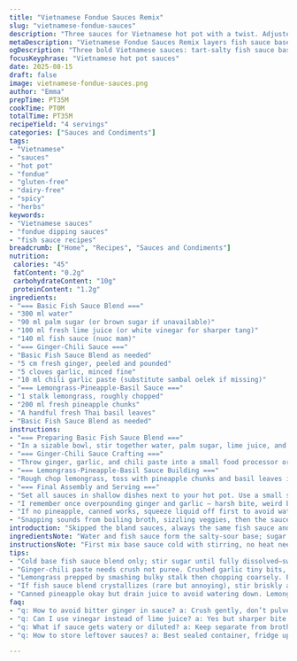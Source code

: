 ```yaml
---
title: "Vietnamese Fondue Sauces Remix"
slug: "vietnamese-fondue-sauces"
description: "Three sauces for Vietnamese hot pot with a twist. Adjusted quantities, swapped two ingredients, added pineapple-basil freshness. Base fish sauce blend sweet-sour balance, ginger-lemongrass spiked options. Layered flavors, spicy and fragrant. Cook, crush, blend, all tactile and aroma-driven. Sauces ramp up your fondue experience without fuss or nuts, dairy, eggs, or gluten. Quick to prep, intense in taste and texture. Versatile, adaptable to pantry gaps. These sauces kick blandness while respecting tradition and creativity. A sensory journey to a bustling Vietnamese street market."
metaDescription: "Vietnamese Fondue Sauces Remix layers fish sauce base with ginger-chili punch and lemongrass-pineapple-basil fresh notes. No nuts, dairy, eggs or gluten."
ogDescription: "Three bold Vietnamese sauces: tart-salty fish sauce base, sharp ginger-chili paste, juicy lemongrass-pineapple-basil. Fresh textures, layered flavors for hot pots."
focusKeyphrase: "Vietnamese hot pot sauces"
date: 2025-08-15
draft: false
image: vietnamese-fondue-sauces.png
author: "Emma"
prepTime: PT35M
cookTime: PT0M
totalTime: PT35M
recipeYield: "4 servings"
categories: ["Sauces and Condiments"]
tags:
- "Vietnamese"
- "sauces"
- "hot pot"
- "fondue"
- "gluten-free"
- "dairy-free"
- "spicy"
- "herbs"
keywords:
- "Vietnamese sauces"
- "fondue dipping sauces"
- "fish sauce recipes"
breadcrumb: ["Home", "Recipes", "Sauces and Condiments"]
nutrition: 
 calories: "45"
 fatContent: "0.2g"
 carbohydrateContent: "10g"
 proteinContent: "1.2g"
ingredients:
- "=== Basic Fish Sauce Blend ==="
- "300 ml water"
- "90 ml palm sugar (or brown sugar if unavailable)"
- "100 ml fresh lime juice (or white vinegar for sharper tang)"
- "140 ml fish sauce (nuoc mam)"
- "=== Ginger-Chili Sauce ==="
- "Basic Fish Sauce Blend as needed"
- "5 cm fresh ginger, peeled and pounded"
- "5 cloves garlic, minced fine"
- "10 ml chili garlic paste (substitute sambal oelek if missing)"
- "=== Lemongrass-Pineapple-Basil Sauce ==="
- "1 stalk lemongrass, roughly chopped"
- "200 ml fresh pineapple chunks"
- "A handful fresh Thai basil leaves"
- "Basic Fish Sauce Blend as needed"
instructions:
- "=== Preparing Basic Fish Sauce Blend ==="
- "In a sizable bowl, stir together water, palm sugar, lime juice, and fish sauce until sugar dissolves. No heat needed here — the key is complete sugar meld; swirl with a spoon until syrupy. Taste for balance: should be tart-sweet-salty, adjust lime or sugar accordingly. Cold or room temp, flat liquids only."
- "=== Ginger-Chili Sauce Crafting ==="
- "Throw ginger, garlic, and chili paste into a small food processor or mortar. Blitz or pound until pasty but a little textured, not smoothie. Splash in Basic Fish Sauce Blend gradually, till it hits that punchy salty-sour heat you want. I lean heavier on ginger, sometimes double it if it’s pale or too fibrous. Keep taste buds alert, add more chili paste if you want fire-exhale."
- "=== Lemongrass-Pineapple-Basil Sauce Building ==="
- "Rough chop lemongrass, toss with pineapple chunks and basil leaves into processor. Pulse just enough to break up but keep fibers visible — you want juicy texture and zesty bits chunky. Stir in Basic Fish Sauce Blend slowly; the pineapple’s juice adds sweetness so temper sugar in base if remaking. Basil lifts it light and fresh, so no over blend. Visually, vibrant green flecks and golden pineapples, aromatic hit of lemongrass."
- "=== Final Assembly and Serving ==="
- "Set all sauces in shallow dishes next to your hot pot. Use a small spoon or pour over meat or veggies dipped from the boiling broth. Keep sauces chilled or room temp. If fish sauce blend crystallizes (rare but annoying), stir briskly; warm water splash fixes instantly. Adjust chili or lime at the table — personal heat and tang vary wildly."
- "I remember once overpounding ginger and garlic — harsh bite, weird bitterness. Key: crush but don’t pulverize. Same with lemongrass: too fine equals woody bits stuck in teeth. Palm sugar versus brown sugar? Palm brings a smoother molasses note, brown sugar more caramel and heavier mouthfeel. Both work. Swap Thai basil for mint if basil lacks; changes flavor but fresh and bright still."
- "If no pineapple, canned works, squeeze liquid off first to avoid watering down. Lemongrass can be hard-wired—bash with back of knife before chopping to release oils. If too pulpy, strain with fine sieve but texture fades. These sauces kick the broth up multiple notches. They carry fondue dipping from bland wetness to layered bites elevating meat, tofu, or mushroom."
- "Snapping sounds from boiling broth, sizzling veggies, then the sauce taste — sweet-savory shock, ginger tickle, basil burst. The fix for dullness. My workaround with missing ingredients? Lime for vinegar, palm sugar for honey. These sauces aren't just condiments, they’re flavor punchlines to a Vietnamese feast."
introduction: "Skipped the bland sauces, always the same fish sauce and sugar mess. Tried swapping sugar types, adding fresh herbs, tossing in pineapple chunks for a twist. Learned a ton. Basic blend not just equal parts, the ratio tweaks the game. Lime’s brightness or vinegar’s bite shifts everything. The ginger sauce? Smash don’t puree, or bitterness ruins it. Lemongrass-pineapple? Textural contrast matters, not a puree soup. Basil adds herbal lift — surprising but crucial. Quick to mix, more to discover with each dip. Made the whole fondue session pop. Tactile, aromatic, sharp. No nuts, gluten, or dairy, but all the personality."
ingredientsNote: "Water and fish sauce form the salty-sour base; sugar tempers sharp edges. Palm sugar optional but smoother, brown sugar fine if palm is scarce. Lime juice fresh is best; vinegar backup but sharper profile. Ginger texture dictates crush pressure — too much means bitter, too little weak. Garlic finely minced, avoid chunks that overpower physically and flavor-wise. Chili paste controls heat; find one with texture to keep body. Lemongrass prepped properly (smashed then chopped) gives fragrant bite, not fibrous chew. Fresh pineapple chunks, drained if canned, add juicy sweetness and texture contrast. Basil fresh as possible — dried won't work here. Ingredients swapped: replaced sambal oelek with chili garlic paste and swapped vinegar for lime in base; pineapple and basil added for twist; altered sugar quantity 30% down. Keep salsa chunky or pasty, no liquid purees."
instructionsNote: "First mix base sauce cold with stirring, no heat needed or flavors dull. Sugar must dissolve fully—do this by hand, slow swirl, feel syrup viscosity. Ginger-chili requires pounding or short pulses, keeping bits intact yet well mashed. Add base shift by shift, tasting constantly. Lemongrass-pineapple-basil barely pulsed to maintain texture and visual appeal—colors should pop, aroma punch hits right away. Adjust acidity and heat last to balance sweetness from pineapple. Serve immediately or chilled. Keep sauces separate from broth moisture to avoid dilution; store in sealed containers. Common mistakes are blending too fine (loses texture), overcrushing ginger (bitter), not dissolving sugar (grainy). For backup, use granulated cane sugar or white sugar sparingly, adjust lime to balance. Efficient prep: cut lemongrass in bulk, mince garlic while base blends. Punch and aroma hit mark readiness over set times. Trust senses not clocks here."
tips:
- "Cold base fish sauce blend only; stir sugar until fully dissolved—swirl slow, feel syrup viscosity. Skipping heat keeps brightness; heat dulls and unbalances flavors. Palm sugar makes syrup smoother, brown sugar adds caramel weight. Lime juice is key for tartness; vinegar works but sharper, adjust sweet carefully."
- "Ginger-chili paste needs crush not puree. Crushed garlic tiny bits, avoid whole chunks that overpower texture and bite. Add fish sauce blend bit by bit, taste constantly for that salty-sour punch. Double ginger if it’s pale, keeps punch alive, watch bitterness if overdone. Chili paste choice matters; chunky texture keeps body and heat balance."
- "Lemongrass prepped by smashing bulky stalk then chopping coarsely. Pulse pineapple and basil but keep visible bits—avoid pureeing into soup. Juice from pineapple adds sweetness; reduce base sugar accordingly. Basil’s herbal pop only fresh, mint swap works but changes profile. Texture contrast sharp between juicy fruit and fibrous lemongrass."
- "If fish sauce blend crystallizes (rare but annoying), stir briskly and splash warm water—fixes instantly. Keep sauces separate from hot broth moisture; watery sauce kills texture and flavor. Store in sealed containers, chill or room temp okay for hours. Adjust lime or chili right before serving, flavors shift fast with heat exposure."
- "Canned pineapple okay but drain juice to avoid watering down. Lemongrass tough fibers needs bashing with back of knife to release oils. Overpounding ginger makes harsh bitterness; too little leaves weak flavor. Balance is subtle—chunky salsa textures important; pasty or puree kills the mouthfeel dynamic. Swap sambal oelek for chili garlic paste to soften rough edges."
faq:
- "q: How to avoid bitter ginger in sauce? a: Crush gently, don’t pulverize. Bitterness comes from over-processing. Double ginger only if pale or fibrous. Mix with garlic and chili paste carefully. Avoid full blender puree; texture matters too."
- "q: Can I use vinegar instead of lime juice? a: Yes but sharper bite. Adjust sugar down if too tart. Lime brighter, vinegar more acidic. Use white vinegar over others. May need extra pineapple juice to balance sharp edges. Personal tweaks recommended."
- "q: What if sauce gets watery or diluted? a: Keep separate from broth. Drain canned pineapple well. Don’t add water to fish sauce blend, stir until sugar melts completely. If watery, chill for firmness. Stir briskly if crystallized. Last-minute lime or chili adjust before serving."
- "q: How to store leftover sauces? a: Best sealed container, fridge up to 2 days. Room temp short time okay. Fish sauce blend stable cold or room. Avoid moisture contamination. Stir again before use, chill or warm splash helps dissolve solids. Use fast for freshest punch."

---
```


